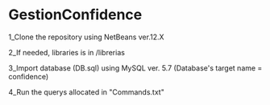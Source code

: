 # GestionConfidence

1_Clone the repository using NetBeans ver.12.X

2_If needed, libraries is in /librerias

3_Import database (DB.sql) using MySQL ver. 5.7 (Database's target name = confidence)

4_Run the querys allocated in "Commands.txt" 
